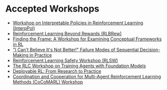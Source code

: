 # Accepted Workshops

* <a href="https://sites.google.com/view/interppol-workshop/home?authuser=0">Workshop on Interpretable Policies in Reinforcement Learning (InterpPol)</a>
* <a href="https://rlbrew-workshop.github.io/">Reinforcement Learning Beyond Rewards (RLBRew)</a>
* <a href="https://sites.google.com/view/findingtheframe">Finding the Frame: A Workshop for Examining Conceptual Frameworks in RL</a>
* <a href="https://sites.google.com/view/rlc2024-icbinb">"I Can't Believe It's Not Better!" Failure Modes of Sequential Decision-Making in Practice</a>
* <a href="https://rlsafetyworkshop.github.io/">Reinforcement Learning Safety Workshop (RLSW)</a>
* <a href="https://sites.google.com/view/tafm">The RLC Workshop on Training Agents with Foundation Models</a>
* <a href="https://deployable-rl.github.io/">Deployable RL: From Research to Practice</a>
* <a href="https://sites.google.com/view/cocomarl-2024/home">Coordination and Cooperation for Multi-Agent Reinforcement Learning Methods (CoCoMARL) Workshop</a>